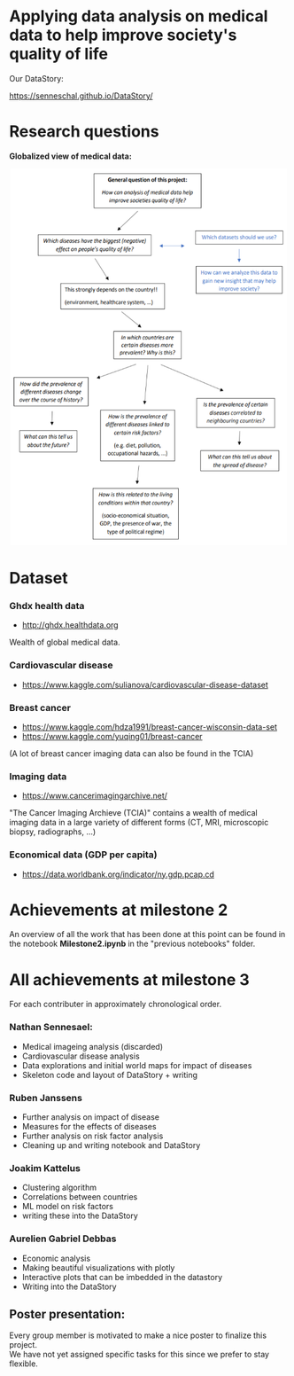 # Applying data analysis on medical data to help improve society's quality of life

Our DataStory:

https://senneschal.github.io/DataStory/

# Research questions

**Globalized view of medical data:**

<p align="center">
<img src="https://github.com/Senneschal/Data_Science_Alliance/blob/master/Images/scheme.png" alt="alt text" width="500" height="680"></p>

# Dataset

### Ghdx health data 
* http://ghdx.healthdata.org

Wealth of global medical data.

### Cardiovascular disease
* https://www.kaggle.com/sulianova/cardiovascular-disease-dataset

### Breast cancer
* https://www.kaggle.com/hdza1991/breast-cancer-wisconsin-data-set
* https://www.kaggle.com/yuqing01/breast-cancer

(A lot of breast cancer imaging data can also be found in the TCIA)

### Imaging data
* https://www.cancerimagingarchive.net/

"The Cancer Imaging Archieve (TCIA)" contains a wealth of medical imaging data in a large variety of different forms (CT, MRI, microscopic biopsy, radiographs, ...)

### Economical data (GDP per capita) 

* https://data.worldbank.org/indicator/ny.gdp.pcap.cd


# Achievements at milestone 2
An overview of all the work that has been done at this point can be found in the notebook **Milestone2.ipynb** in the "previous notebooks" folder.

# All achievements at milestone 3

For each contributer in approximately chronological order.

### Nathan Sennesael:
* Medical imageing analysis (discarded)
* Cardiovascular disease analysis
* Data explorations and initial world maps for impact of diseases
* Skeleton code and layout of DataStory + writing

### Ruben Janssens
* Further analysis on impact of disease
* Measures for the effects of diseases
* Further analysis on risk factor analysis
* Cleaning up and writing notebook and DataStory

### Joakim Kattelus
* Clustering algorithm
* Correlations between countries
* ML model on risk factors
* writing these into the DataStory


### Aurelien Gabriel Debbas
* Economic analysis
* Making beautiful visualizations with plotly
* Interactive plots that can be imbedded in the datastory
* Writing into the DataStory

## Poster presentation:
Every group member is motivated to make a nice poster to finalize this project. <br>
We have not yet assigned specific tasks for this since we prefer to stay flexible.
